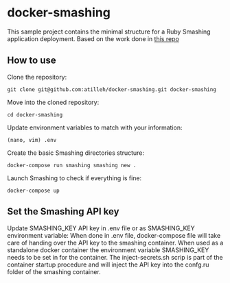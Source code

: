 # docker-smashing

This sample project contains the minimal structure for a Ruby Smashing application
deployment. Based on the work done in [this repo](https://github.com/atilleh/docker-smashing)

## How to use

Clone the repository:
```
git clone git@github.com:atilleh/docker-smashing.git docker-smashing
```
Move into the cloned repository:
```
cd docker-smashing
```

Update environment variables to match with your information:
```
(nano, vim) .env
```

Create the basic Smashing directories structure:
```
docker-compose run smashing smashing new .
```

Launch Smashing to check if everything is fine:
```
docker-compose up
```


## Set the Smashing API key

Update SMASHING_KEY API key in .env file or as SMASHING_KEY environment variable:
When done in .env file, docker-compose file will take care of handing over the
API key to the smashing container. When used as a standalone docker container
the environment variable SMASHING_KEY needs to be set in for the container.
The inject-secrets.sh scrip is part of the container startup procedure and will
inject the API key into the confg.ru folder of the smashing container.
